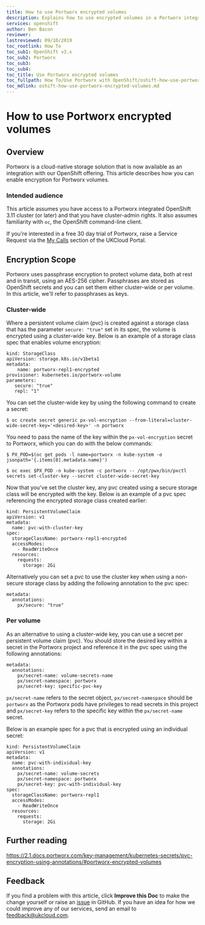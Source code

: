 ```yaml
---
title: How to use Portworx encrypted volumes
description: Explains how to use encrypted volumes in a Portworx integrated OpenShift cluster
services: openshift
author: Ben Bacon
reviewer:
lastreviewed: 09/10/2019
toc_rootlink: How To
toc_sub1: OpenShift v3.x
toc_sub2: Portworx
toc_sub3:
toc_sub4:
toc_title: Use Portworx encrypted volumes
toc_fullpath: How To/Use Portworx with OpenShift/oshift-how-use-portworx-encrypted-volumes.md
toc_mdlink: oshift-how-use-portworx-encrypted-volumes.md
---
```


# How to use Portworx encrypted volumes

## Overview

Portworx is a cloud-native storage solution that is now available as an integration with our OpenShift offering. This article describes how you can enable encryption for Portworx volumes.

### Intended audience

This article assumes you have access to a Portworx integrated OpenShift 3.11 cluster (or later) and that you have cluster-admin rights. It also assumes familiarity with `oc`, the OpenShift command-line client.

If you're interested in a free 30 day trial of Portworx, raise a Service Request via the [My Calls](https://portal.skyscapecloud.com/support/ivanti) section of the UKCloud Portal.

## Encryption Scope

Portworx uses passphrase encryption to protect volume data, both at rest and in transit, using an AES-256 cipher. Passphrases are stored as OpenShift secrets and you can set them either cluster-wide or per volume. In this article, we'll refer to passphrases as keys.

### Cluster-wide

Where a persistent volume claim (pvc) is created against a storage class that has the parameter `secure: "true"` set in its spec, the volume is encrypted using a cluster-wide key. Below is an example of a storage class spec that enables volume encryption:

```none
kind: StorageClass
apiVersion: storage.k8s.io/v1beta1
metadata:
    name: portworx-repl1-encrypted
provisioner: kubernetes.io/portworx-volume
parameters:
   secure: "true"
   repl: "1"
```

You can set the cluster-wide key by using the following command to create a secret:

```none
$ oc create secret generic px-vol-encryption --from-literal=cluster-wide-secret-key='<desired-key>' -n portworx
```

You need to pass the name of the key within the `px-vol-encryption` secret to Portworx, which you can do with the below commands:

```none
$ PX_POD=$(oc get pods -l name=portworx -n kube-system -o jsonpath='{.items[0].metadata.name}')

$ oc exec $PX_POD -n kube-system -c portworx -- /opt/pwx/bin/pxctl secrets set-cluster-key --secret cluster-wide-secret-key
```

Now that you've set the cluster key, any pvc created using a secure storage class will be encrypted with the key. Below is an example of a pvc spec referencing the encrypted storage class created earlier:

```none
kind: PersistentVolumeClaim
apiVersion: v1
metadata:
  name: pvc-with-cluster-key
spec:
  storageClassName: portworx-repl1-encrypted
  accessModes:
    - ReadWriteOnce
  resources:
    requests:
      storage: 2Gi
```

Alternatively you can set a pvc to use the cluster key when using a non-secure storage class by adding the following annotation to the pvc spec:

```none
metadata:
  annotations:
    px/secure: "true"
```

### Per volume

As an alternative to using a cluster-wide key, you can use a secret per persistent volume claim (pvc). You should store the desired key within a secret in the Portworx project and reference it in the pvc spec using the following annotations:

```none
metadata:
  annotations:
    px/secret-name: volume-secrets-name
    px/secret-namespace: portworx
    px/secret-key: specific-pvc-key
```

`px/secret-name` refers to the secret object, `px/secret-namespace` should be `portworx` as the Portworx pods have privileges to read secrets in this project and `px/secret-key` refers to the specific key within the `px/secret-name` secret.

Below is an example spec for a pvc that is encrypted using an individual secret:

```none
kind: PersistentVolumeClaim
apiVersion: v1
metadata:
  name: pvc-with-individual-key
  annotations:
    px/secret-name: volume-secrets
    px/secret-namespace: portworx
    px/secret-key: pvc-with-individual-key
spec:
  storageClassName: portworx-repl1
  accessModes:
    - ReadWriteOnce
  resources:
    requests:
      storage: 2Gi
```

## Further reading

<https://2.1.docs.portworx.com/key-management/kubernetes-secrets/pvc-encryption-using-annotations/#portworx-encrypted-volumes>

## Feedback

If you find a problem with this article, click **Improve this Doc** to make the change yourself or raise an [issue](https://github.com/UKCloud/documentation/issues) in GitHub. If you have an idea for how we could improve any of our services, send an email to <feedback@ukcloud.com>.
